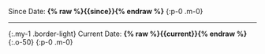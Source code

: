 Since Date: __{% raw %}{{since}}{% endraw %}__
{:p-0 .m-0}
* * *
{:.my-1 .border-light}
Current Date: __{% raw %}{{current}}{% endraw %}__{:.o-50}
{:p-0 .m-0}